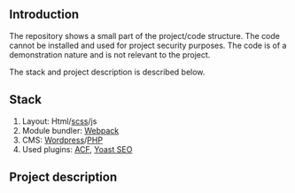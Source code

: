 ## Introduction

The repository shows a small part of the project/code structure. The code cannot be installed and used for project security purposes. The code is of a demonstration nature and is not relevant to the project.

The stack and project description is described below.

## Stack

1. Layout: Html/<a href="https://sass-lang.com/" title="SCSS">scss</a>/js
2. Module bundler: <a href="https://webpack.js.org/" title="Webpack">Webpack</a>
3. CMS: <a href="https://wordpress.com/" title="Wordpress">Wordpress</a>/<a href="https://www.php.net/" title="PHP">PHP</a> 
4. Used plugins: <a href="https://wordpress.org/plugins/advanced-custom-fields/" title="ACF">ACF</a>, <a href="https://wordpress.org/plugins/wordpress-seo/" title="Yoast Seo">Yoast SEO</a>

## Project description


